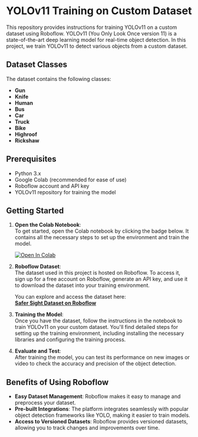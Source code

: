 # YOLOv11 Training on Custom Dataset

This repository provides instructions for training YOLOv11 on a custom dataset using Roboflow. YOLOv11 (You Only Look Once version 11) is a state-of-the-art deep learning model for real-time object detection. In this project, we train YOLOv11 to detect various objects from a custom dataset.

## Dataset Classes

The dataset contains the following classes:

- **Gun**
- **Knife**
- **Human**
- **Bus**
- **Car**
- **Truck**
- **Bike**
- **Highroof**
- **Rickshaw**

## Prerequisites

- Python 3.x
- Google Colab (recommended for ease of use)
- Roboflow account and API key
- YOLOv11 repository for training the model

## Getting Started

1. **Open the Colab Notebook**:  
   To get started, open the Colab notebook by clicking the badge below. It contains all the necessary steps to set up the environment and train the model.

   [![Open In Colab](https://colab.research.google.com/assets/colab-badge.svg)](https://colab.research.google.com/github/kanzabatool3002/YOLO-v11_Object_detection/refs/heads/main/Train_yolo_v11_Object_Detection_on_Custom_dataset.ipynb)

2. **Roboflow Dataset**:  
   The dataset used in this project is hosted on Roboflow. To access it, sign up for a free account on Roboflow, generate an API key, and use it to download the dataset into your training environment.

   You can explore and access the dataset here:  
   [**Safer Sight Dataset on Roboflow**](https://universe.roboflow.com/object-detection-dua2n/safer-sight)

3. **Training the Model**:  
   Once you have the dataset, follow the instructions in the notebook to train YOLOv11 on your custom dataset. You'll find detailed steps for setting up the training environment, including installing the necessary libraries and configuring the training process.

4. **Evaluate and Test**:  
   After training the model, you can test its performance on new images or video to check the accuracy and precision of the object detection.

## Benefits of Using Roboflow

- **Easy Dataset Management**: Roboflow makes it easy to manage and preprocess your dataset.
- **Pre-built Integrations**: The platform integrates seamlessly with popular object detection frameworks like YOLO, making it easier to train models.
- **Access to Versioned Datasets**: Roboflow provides versioned datasets, allowing you to track changes and improvements over time.
